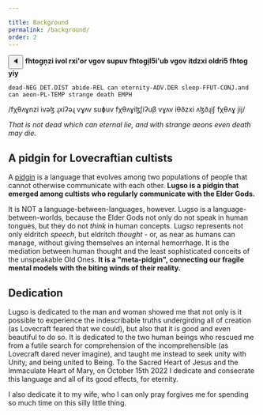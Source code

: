 ```yaml
---

title: Background
permalink: /background/
order: 2
---
```


<span class='spoken btnOnly'> <button class='speak' type='button' data-ipa='fχθʌɣnzi ivəɮ ɻxiʔəɻ vɣʌv suɸuv fχθʌɣiɮʃiʔuβ vɣʌv iθðzxi ʌɮðɻiʃ fχθʌɣ jij'>🔈</button>  </span> <strong>fhtog̣ṇzi ivol rxi'or vgov supuv fhtog̣ịl5i'ub vgov itdzxi oldri5 fhtog yiy</strong>

`dead-NEG DET.DIST abide-REL can eternity-ADV.DER sleep-FFUT-CONJ.and can aeon-PL-TEMP strange death EMPH`

/fχθʌɣnzi ivəɮ ɻxiʔəɻ vɣʌv suɸuv fχθʌɣiɮʃiʔuβ vɣʌv iθðzxi ʌɮðɻiʃ fχθʌɣ jij/

_That is not dead which can eternal lie, and with strange aeons even death may die._

## A pidgin for Lovecraftian cultists

A [pidgin](https://en.wikipedia.org/wiki/Pidgin) is a language that evolves among two populations of people that cannot otherwise communicate with each other. **Lugso is a pidgin that emerged among cultists who regularly communicate with the Elder Gods.**

It is NOT a language-between-languages, however. Lugso is a language-between-worlds, because the Elder Gods not only do not speak in human tongues, but they do not _think_ in human concepts. Lugso represents not only eldritch _speech_, but eldritch _thought_ - or, as near as humans can manage, without giving themselves an internal hemorrhage. It is the mediation between human thought and the least sophisticated conceits of the unspeakable Old Ones. **It is a "meta-pidgin", connecting our fragile mental models with the biting winds of their reality.**

## Dedication

Lugso is dedicated to the man and woman showed me that not only is it possible to experience the indescribable truths undergirding all of creation (as Lovecraft feared that we could), but also that it is good and even beautiful to do so. It is dedicated to the two human beings who rescued me from a futile search for comprehension of the incomprehensible (as Lovecraft dared never imagine), and taught me instead to seek unity with Unity, and being united to Being. To the Sacred Heart of Jesus and the Immaculate Heart of Mary, on October 15th 2022 I dedicate and consecrate this language and all of its good effects, for eternity.

I also dedicate it to my wife, who I can only pray forgives me for spending so much time on this silly little thing.